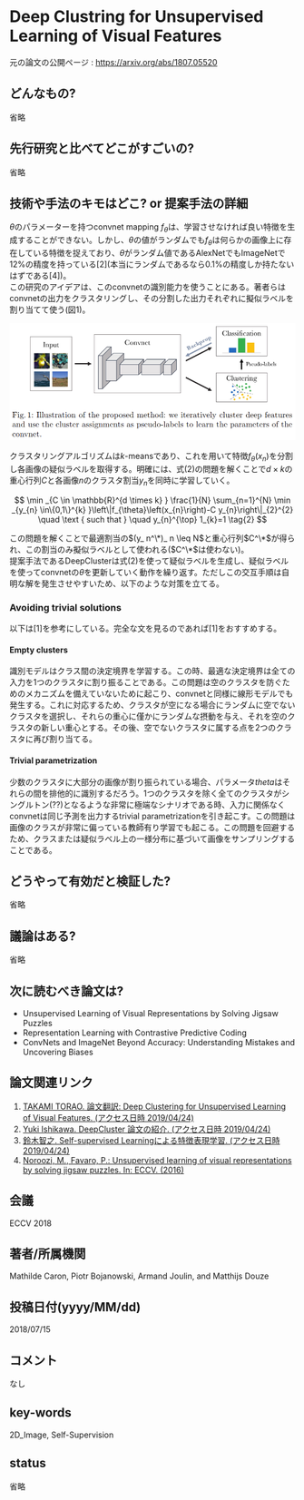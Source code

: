 # Deep Clustring for Unsupervised Learning of Visual Features

元の論文の公開ページ : https://arxiv.org/abs/1807.05520

## どんなもの?
省略

## 先行研究と比べてどこがすごいの?
省略

## 技術や手法のキモはどこ? or 提案手法の詳細
$\theta$のパラメーターを持つconvnet mapping $f_ \theta$は、学習させなければ良い特徴を生成することができない。しかし、$\theta$の値がランダムでも$f_ \theta$は何らかの画像上に存在している特徴を捉えており、$\theta$がランダム値であるAlexNetでもImageNetで12%の精度を持っている\[2\](本当にランダムであるなら0.1%の精度しか持たないはずである[4])。  
この研究のアイデアは、このconvnetの識別能力を使うことにある。著者らはconvnetの出力をクラスタリングし、その分割した出力それぞれに擬似ラベルを割り当てて使う(図1)。

![fig1](img/DCfULoVF/fig1.png)

クラスタリングアルゴリズムは$k$-meansであり、これを用いて特徴$f_ \theta(x_ n)$を分割し各画像の疑似ラベルを取得する。明確には、式(2)の問題を解くことで$d\times k$の重心行列$C$と各画像$n$のクラスタ割当$y_ n$を同時に学習していく。

$$
\min _{C \in \mathbb{R}^{d \times k} } \frac{1}{N} \sum_{n=1}^{N} \min _{y_{n} \in\{0,1\}^{k} }\left\|f_{\theta}\left(x_{n}\right)-C y_{n}\right\|_{2}^{2} \quad \text { such that } \quad y_{n}^{\top} 1_{k}=1 \tag{2}
$$

この問題を解くことで最適割当の$(y_ n^\*)_ n \leq N$と重心行列$C^\*$が得られ、この割当のみ擬似ラベルとして使われる($C^\*$は使わない)。  
提案手法であるDeepClusterは式(2)を使って疑似ラベルを生成し、疑似ラベルを使ってconvnetの$\theta$を更新していく動作を繰り返す。ただしこの交互手順は自明な解を発生させやすいため、以下のような対策を立てる。

### Avoiding trivial solutions
以下は[1]を参考にしている。完全な文を見るのであれば[1]をおすすめする。

#### Empty clusters
識別モデルはクラス間の決定境界を学習する。この時、最適な決定境界は全ての入力を1つのクラスタに割り振ることである。この問題は空のクラスタを防ぐためのメカニズムを備えていないために起こり、convnetと同様に線形モデルでも発生する。これに対応するため、クラスタが空になる場合にランダムに空でないクラスタを選択し、それらの重心に僅かにランダムな摂動を与え、それを空のクラスタの新しい重心とする。その後、空でないクラスタに属する点を2つのクラスタに再び割り当てる。

#### Trivial parametrization
少数のクラスタに大部分の画像が割り振られている場合、パラメータ$theta$はそれらの間を排他的に識別するだろう。1つのクラスタを除く全てのクラスタがシングルトン(??)となるような非常に極端なシナリオである時、入力に関係なくconvnetは同じ予測を出力するtrivial parametrizationを引き起こす。この問題は画像のクラスが非常に偏っている教師有り学習でも起こる。この問題を回避するため、クラスまたは疑似ラベル上の一様分布に基づいて画像をサンプリングすることである。

## どうやって有効だと検証した?
省略

## 議論はある?
省略

## 次に読むべき論文は?
- Unsupervised Learning of Visual Representations by Solving Jigsaw Puzzles
- Representation Learning with Contrastive Predictive Coding
- ConvNets and ImageNet Beyond Accuracy: Understanding Mistakes and Uncovering Biases

## 論文関連リンク
1. [TAKAMI TORAO. 論文翻訳: Deep Clustering for Unsupervised Learning of Visual Features. (アクセス日時 2019/04/24)](https://hazm.at/mox/machine-learning/computer-vision/clustering/deepcluster/index.html)
2. [Yuki Ishikawa. DeepCluster 論文の紹介. (アクセス日時 2019/04/24)](https://speakerdeck.com/hoto17296/deepcluster-lun-wen-falseshao-jie?slide=15)
3. [鈴⽊智之. Self-supervised Learningによる特徴表現学習. (アクセス日時 2019/04/24)](http://hirokatsukataoka.net/temp/cvpaper.challenge/SSL_0929_final.pdf)
4. [Noroozi, M., Favaro, P.: Unsupervised learning of visual representations by solving jigsaw puzzles. In: ECCV. (2016)](https://arxiv.org/abs/1603.09246)

## 会議
ECCV 2018

## 著者/所属機関
Mathilde Caron, Piotr Bojanowski, Armand Joulin, and Matthijs Douze

## 投稿日付(yyyy/MM/dd)
2018/07/15

## コメント
なし

## key-words
2D_Image, Self-Supervision

## status
省略